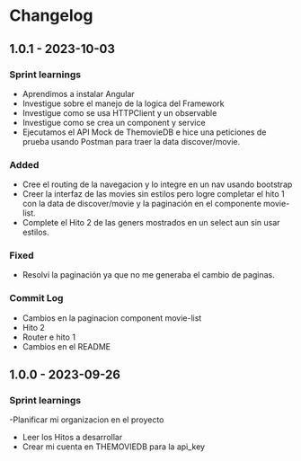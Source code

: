 # Changelog

## 1.0.1 - 2023-10-03

### Sprint learnings

- Aprendimos a instalar Angular 
- Investigue sobre el manejo de la logica del Framework
- Investigue como se usa HTTPClient y un observable
- Investigue como se crea un component y service
- Ejecutamos el API Mock de ThemovieDB e hice una peticiones de prueba usando Postman para traer la data discover/movie.

### Added
- Cree el routing de la navegacion y lo integre en un nav usando bootstrap
- Creer la interfaz de las movies sin estilos pero logre completar el hito 1 con la data de discover/movie y la paginación en el componente movie-list.
- Complete el Hito 2 de las geners mostrados en un select aun sin usar estilos.

### Fixed

- Resolvi la paginación ya que no me generaba el cambio de paginas.

### Commit Log

* Cambios en la paginacion component movie-list
* Hito 2 
* Router e hito 1
* Cambios en el README

## 1.0.0 - 2023-09-26

### Sprint learnings

-Planificar mi organizacion en el proyecto 
- Leer los Hitos a desarrollar 
- Crear mi cuenta en THEMOVIEDB para la api_key


